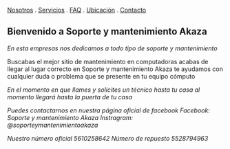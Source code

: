 [Nosotros](./nosotros.md) . [Servicios](./servicios.md) . [FAQ](FAQ.md) . [Ubicación](ubicacion.md) . [Contacto](./contacto.md)

## Bienvenido a Soporte y mantenimiento Akaza


*En esta empresas nos dedicamos a todo tipo de soporte y mantenimiento*


Buscabas el mejor sitio de mantenimiento en computadoras acabas de llegar al lugar correcto en Soporte y mantenimiento Akaza te ayudamos con cualquier duda o problema que se presente en tu equipo cómputo 


*En el momento en que llames y solicites un técnico hasta tu casa al momento llegará hasta la puerta de tu casa*


*Puedes contactarnos en nuestra página oficial de facebook 
Facebook: Soporte y mantenimiento Akaza
Instragram: @soporteymantenimientoakaza*

*Nuestro número oficial 5610258642*
*Número de repuesto 5528794963*




